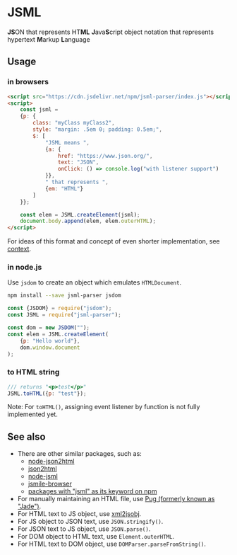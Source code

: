 # JSML

**JS**ON that represents HT**ML**
**J**ava**S**cript object notation that represents hypertext **M**arkup **L**anguage

## Usage

### in browsers

```html
<script src="https://cdn.jsdelivr.net/npm/jsml-parser/index.js"></script>
<script>
    const jsml =
    {p: {
        class: "myClass myClass2",
        style: "margin: .5em 0; padding: 0.5em;",
        $: [
            "JSML means ",
            {a: {
                href: "https://www.json.org/",
                text: "JSON",
                onClick: () => console.log("with listener support")
            }},
            " that represents ",
            {em: "HTML"}
        ]
    }};

    const elem = JSML.createElement(jsml);
    document.body.append(elem, elem.outerHTML);
</script>
```

For ideas of this format and concept of even shorter implementation, see [context](context.md).


### in node.js

Use `jsdom` to create an object which emulates `HTMLDocument`.

```bash
npm install --save jsml-parser jsdom
```

```js
const {JSDOM} = require("jsdom");
const JSML = require("jsml-parser");

const dom = new JSDOM("");
const elem = JSML.createElement(
    {p: "Hello world"},
    dom.window.document
);
```

### to HTML string

```js
/// returns "<p>test</p>"
JSML.toHTML({p: "test"});
```

Note: For `toHTML()`, assigning event listener by function is not fully implemented yet.


## See also

* There are other similar packages, such as:
  * [node-json2html](https://www.npmjs.com/package/node-json2html)
  * [json2html](https://www.npmjs.com/package/json2html)
  * [node-jsml](https://www.npmjs.com/package/node-jsml)
  * [jsmile-browser](https://www.npmjs.com/package/jsmile-browser)
  * [packages with "jsml" as its keyword on npm](https://www.npmjs.com/search?q=keywords:jsml)
* For manually maintaining an HTML file, use [Pug (formerly known as "Jade")](https://pugjs.org/).
* For HTML text to JS object, use [xml2jsobj](https://www.npmjs.com/package/xml2jsobj).
* For JS object to JSON text, use `JSON.stringify()`.
* For JSON text to JS object, use `JSON.parse()`.
* For DOM object to HTML text, use `Element.outerHTML`.
* For HTML text to DOM object, use `DOMParser.parseFromString()`.
